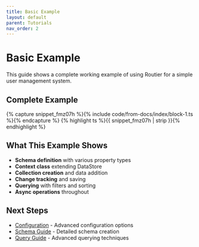 ```yaml
---
title: Basic Example
layout: default
parent: Tutorials
nav_order: 2
---
```


# Basic Example

This guide shows a complete working example of using Routier for a simple user management system.

## Complete Example

{% capture snippet_fmz07h %}{% include code/from-docs/index/block-1.ts %}{% endcapture %}
{% highlight ts %}{{ snippet_fmz07h  | strip }}{% endhighlight %}

## What This Example Shows

- **Schema definition** with various property types
- **Context class** extending DataStore
- **Collection creation** and data addition
- **Change tracking** and saving
- **Querying** with filters and sorting
- **Async operations** throughout

## Next Steps

- [Configuration](configuration.md) - Advanced configuration options
- [Schema Guide](../concepts/schema/creating-a-schema.md) - Detailed schema creation
- [Query Guide](../concepts/queries/index.md) - Advanced querying techniques

